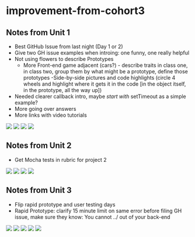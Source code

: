 # improvement-from-cohort3

## Notes from Unit 1

- Best GitHub Issue from last night (Day 1 or 2)
- Give two GH issue examples when introing: one funny, one really helpful
- Not using flowers to describe Prototypes
  - More Front-end game adjacent (cars?) - describe traits in class one, in class two, group them by what might be a prototype, define those prototypes
  -Side-by-side pictures and code highlights (circle 4 wheels and highlight where it gets it in the code [in the object itself, in the prototype, all the way up])
- Needed clearer callback intro, maybe *start with* setTimeout as a simple example?
- More going over answers
- More links with video tutorials

![](WDI3_Unit1_1.JPG)
![](WDI3_Unit1_2.JPG)
![](WDI3_Unit1_3.JPG)
![](WDI3_Unit1_4.JPG)

## Notes from Unit 2

- Get Mocha tests in rubric for project 2

![](WDI3_Unit2_1.JPG)
![](WDI3_Unit2_2.JPG)
![](WDI3_Unit2_3.JPG)
![](WDI3_Unit2_4.JPG)

## Notes from Unit 3

- Flip rapid prototype and user testing days 
- Rapid Prototype: clarify 15 minute limit on same error before filing GH issue, make sure they know: You cannot ../ out of your back-end

![](WDI3_Unit3_1.JPG)
![](WDI3_Unit3_2.JPG)
![](WDI3_Unit3_3.JPG)
![](WDI3_Unit3_4.JPG)
![](WDI3_Unit3_5.JPG)
